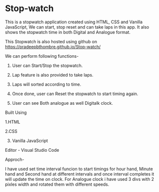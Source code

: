# Stop-watch
 
This is a stopwatch application created using HTML, CSS and Vanilla JavaScript, We can start, stop reset and can take laps in this app. It also shows the stopwatch time in both Digital and Analogue format.

This Stopwatch is also hosted using github on https://pradeepbthombre.github.io/Stop-watch/


We can perform following functions-

1. User can Start/Stop the stopwatch.

2. Lap feature is also provided to take laps.

3. Laps will sorted according to time.

4. Once done, user can Reset the stopwatch to start timing again.

5. User can see Both analogue as well Digitalk clock.


Built Using

1.HTML

2.CSS

3. Vanilla JavaScript


Editor - Visual Studio Code


Approch-

I have used set time interval funcion to start timings for hour hand, Minute hand and Second hand at different intervals and once interval completes it will update the time on clock. For Analogue clock i have used 3 divs with 2 pixles width and rotated them with different speeds.

